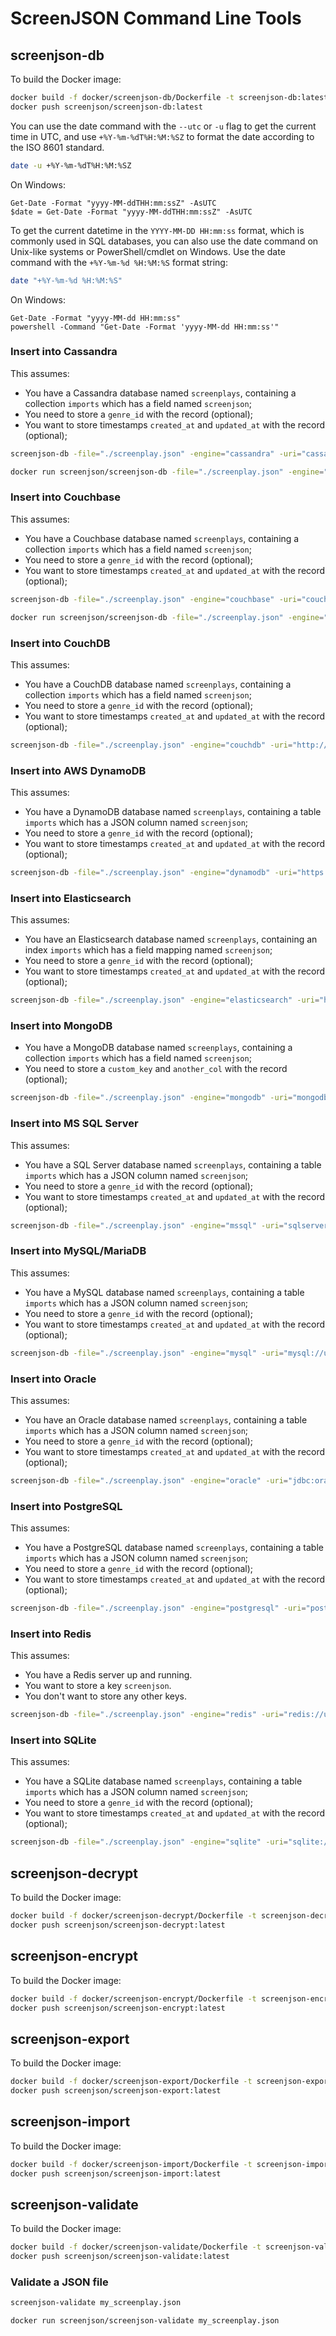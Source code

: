 # ScreenJSON Command Line Tools


## screenjson-db

To build the Docker image:

```bash
docker build -f docker/screenjson-db/Dockerfile -t screenjson-db:latest .
docker push screenjson/screenjson-db:latest
```

You can use the date command with the `--utc` or `-u` flag to get the current time in UTC, and use `+%Y-%m-%dT%H:%M:%SZ` to format the date according to the ISO 8601 standard.

```bash
date -u +%Y-%m-%dT%H:%M:%SZ
```

On Windows:

```
Get-Date -Format "yyyy-MM-ddTHH:mm:ssZ" -AsUTC
$date = Get-Date -Format "yyyy-MM-ddTHH:mm:ssZ" -AsUTC
```

To get the current datetime in the `YYYY-MM-DD HH:mm:ss` format, which is commonly used in SQL databases, you can also use the date command on Unix-like systems or PowerShell/cmdlet on Windows. Use the date command with the `+%Y-%m-%d %H:%M:%S` format string:

```bash
date "+%Y-%m-%d %H:%M:%S"
```

On Windows:

```
Get-Date -Format "yyyy-MM-dd HH:mm:ss"
powershell -Command "Get-Date -Format 'yyyy-MM-dd HH:mm:ss'"
```

### Insert into Cassandra

This assumes:

- You have a Cassandra database named `screenplays`, containing a collection `imports` which has a field named `screenjson`;
- You need to store a `genre_id` with the record (optional);
- You want to store timestamps `created_at` and `updated_at` with the record (optional);

```bash
screenjson-db -file="./screenplay.json" -engine="cassandra" -uri="cassandra://username:password@localhost:9042/screenplays" -database="screenplays" -table="imports" -field="screenjson" -additional="genre_id=12345,created_at=$(date "+%Y-%m-%d %H:%M:%S"),updated_at=$(date "+%Y-%m-%d %H:%M:%S")"
```

```bash
docker run screenjson/screenjson-db -file="./screenplay.json" -engine="cassandra" -uri="cassandra://username:password@localhost:9042/screenplays" -database="screenplays" -table="imports" -field="screenjson" -additional="genre_id=12345,created_at=$(date "+%Y-%m-%d %H:%M:%S"),updated_at=$(date "+%Y-%m-%d %H:%M:%S")"
```

### Insert into Couchbase

This assumes:

- You have a Couchbase database named `screenplays`, containing a collection `imports` which has a field named `screenjson`;
- You need to store a `genre_id` with the record (optional);
- You want to store timestamps `created_at` and `updated_at` with the record (optional);

```bash
screenjson-db -file="./screenplay.json" -engine="couchbase" -uri="couchbase://localhost" -database="screenplays" -table="imports" -field="screenjson" -additional="genre_id=12345,created_at=$(date "+%Y-%m-%d %H:%M:%S"),updated_at=$(date "+%Y-%m-%d %H:%M:%S")"
```

```bash
docker run screenjson/screenjson-db -file="./screenplay.json" -engine="couchbase" -uri="couchbase://localhost" -database="screenplays" -table="imports" -field="screenjson" -additional="genre_id=12345,created_at=$(date "+%Y-%m-%d %H:%M:%S"),updated_at=$(date "+%Y-%m-%d %H:%M:%S")"
```

### Insert into CouchDB

This assumes:

- You have a CouchDB database named `screenplays`, containing a collection `imports` which has a field named `screenjson`;
- You need to store a `genre_id` with the record (optional);
- You want to store timestamps `created_at` and `updated_at` with the record (optional);

```bash
screenjson-db -file="./screenplay.json" -engine="couchdb" -uri="http://username:password@localhost:5984/screenplays" -database="screenplays" -table="imports" -field="screenjson" -additional="genre_id=12345,created_at=$(date "+%Y-%m-%d %H:%M:%S"),updated_at=$(date "+%Y-%m-%d %H:%M:%S")"
```

### Insert into AWS DynamoDB

This assumes:

- You have a DynamoDB database named `screenplays`, containing a table `imports` which has a JSON column named `screenjson`;
- You need to store a `genre_id` with the record (optional);
- You want to store timestamps `created_at` and `updated_at` with the record (optional);

```bash
screenjson-db -file="./screenplay.json" -engine="dynamodb" -uri="https://dynamodb.us-west-2.amazonaws.com" -database="screenplays" -table="imports" -field="screenjson" -additional="genre_id=12345,created_at=$(date "+%Y-%m-%d %H:%M:%S"),updated_at=$(date "+%Y-%m-%d %H:%M:%S")"
```

### Insert into Elasticsearch

This assumes:

- You have an Elasticsearch database named `screenplays`, containing an index `imports` which has a field mapping named `screenjson`;
- You need to store a `genre_id` with the record (optional);
- You want to store timestamps `created_at` and `updated_at` with the record (optional);

```bash
screenjson-db -file="./screenplay.json" -engine="elasticsearch" -uri="http://username:password@localhost:9200/screenplays" -database="screenplays" -table="imports" -field="screenjson" -additional="genre_id=12345,created_at=$(date "+%Y-%m-%d %H:%M:%S"),updated_at=$(date "+%Y-%m-%d %H:%M:%S")"
```

### Insert into MongoDB

- You have a MongoDB database named `screenplays`, containing a collection `imports` which has a field named `screenjson`;
- You need to store a `custom_key` and `another_col` with the record (optional);

```bash
screenjson-db -file="./screenplay.json" -engine="mongodb" -uri="mongodb://username:password@localhost:27017?authSource=admin" -database="screenplays" -table="imports" -field="screenjson" -additional="custom_key=12345,another_col=something_else"
```

### Insert into MS SQL Server

This assumes:

- You have a SQL Server database named `screenplays`, containing a table `imports` which has a JSON column named `screenjson`;
- You need to store a `genre_id` with the record (optional);
- You want to store timestamps `created_at` and `updated_at` with the record (optional);

```bash
screenjson-db -file="./screenplay.json" -engine="mssql" -uri="sqlserver://username:password@localhost:1433;databaseName=screenplays" -database="screenplays" -table="imports" -field="screenjson" -additional="genre_id=12345,created_at=$(date "+%Y-%m-%d %H:%M:%S"),updated_at=$(date "+%Y-%m-%d %H:%M:%S")"
```

### Insert into MySQL/MariaDB

This assumes:

- You have a MySQL database named `screenplays`, containing a table `imports` which has a JSON column named `screenjson`;
- You need to store a `genre_id` with the record (optional);
- You want to store timestamps `created_at` and `updated_at` with the record (optional);

```bash
screenjson-db -file="./screenplay.json" -engine="mysql" -uri="mysql://username:password@localhost:3306/screenplays" -database="screenplays" -table="imports" -field="screenjson" -additional="genre_id=12345,created_at=$(date "+%Y-%m-%d %H:%M:%S"),updated_at=$(date "+%Y-%m-%d %H:%M:%S")"
```

### Insert into Oracle

This assumes:

- You have an Oracle database named `screenplays`, containing a table `imports` which has a JSON column named `screenjson`;
- You need to store a `genre_id` with the record (optional);
- You want to store timestamps `created_at` and `updated_at` with the record (optional);

```bash
screenjson-db -file="./screenplay.json" -engine="oracle" -uri="jdbc:oracle:thin:username/password@//localhost:1521/screenplays" -database="screenplays" -table="imports" -field="screenjson" -additional="genre_id=12345,created_at=$(date "+%Y-%m-%d %H:%M:%S"),updated_at=$(date "+%Y-%m-%d %H:%M:%S")"
```

### Insert into PostgreSQL

This assumes:

- You have a PostgreSQL database named `screenplays`, containing a table `imports` which has a JSON column named `screenjson`;
- You need to store a `genre_id` with the record (optional);
- You want to store timestamps `created_at` and `updated_at` with the record (optional);

```bash
screenjson-db -file="./screenplay.json" -engine="postgresql" -uri="postgresql://username:password@localhost:5432/screenplays" -database="screenplays" -table="imports" -field="screenjson" -additional="genre_id=12345,created_at=$(date "+%Y-%m-%d %H:%M:%S"),updated_at=$(date "+%Y-%m-%d %H:%M:%S")"
```

### Insert into Redis

This assumes:

- You have a Redis server up and running.
- You want to store a key  `screenjson`.
- You don't want to store any other keys.

```bash
screenjson-db -file="./screenplay.json" -engine="redis" -uri="redis://username:password@localhost:6379/0" -database="0" -field="screenjson"
```

### Insert into SQLite

This assumes:

- You have a SQLite database named `screenplays`, containing a table `imports` which has a JSON column named `screenjson`;
- You need to store a `genre_id` with the record (optional);
- You want to store timestamps `created_at` and `updated_at` with the record (optional);

```bash
screenjson-db -file="./screenplay.json" -engine="sqlite" -uri="sqlite:///path/to/screenplays.db" -table="imports" -field="screenjson" -additional="genre_id=12345,created_at=$(date "+%Y-%m-%d %H:%M:%S"),updated_at=$(date "+%Y-%m-%d %H:%M:%S")"
```

## screenjson-decrypt

To build the Docker image:

```bash
docker build -f docker/screenjson-decrypt/Dockerfile -t screenjson-decrypt:latest .
docker push screenjson/screenjson-decrypt:latest
```

## screenjson-encrypt

To build the Docker image:

```bash
docker build -f docker/screenjson-encrypt/Dockerfile -t screenjson-encrypt:latest .
docker push screenjson/screenjson-encrypt:latest
```

## screenjson-export

To build the Docker image:

```bash
docker build -f docker/screenjson-export/Dockerfile -t screenjson-export:latest .
docker push screenjson/screenjson-export:latest
```

## screenjson-import

To build the Docker image:

```bash
docker build -f docker/screenjson-import/Dockerfile -t screenjson-import:latest .
docker push screenjson/screenjson-import:latest
```

## screenjson-validate

To build the Docker image:

```bash
docker build -f docker/screenjson-validate/Dockerfile -t screenjson-validate:latest .
docker push screenjson/screenjson-validate:latest
```

### Validate a JSON file

```bash
screenjson-validate my_screenplay.json
```

```bash
docker run screenjson/screenjson-validate my_screenplay.json
```
